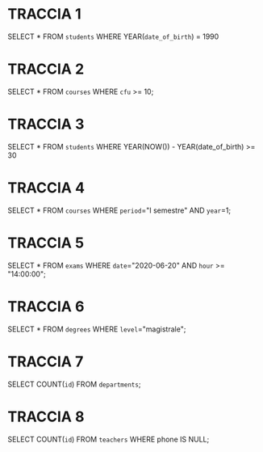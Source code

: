 # TRACCIA 1

SELECT \*
FROM `students`
WHERE YEAR(`date_of_birth`) = 1990

# TRACCIA 2

SELECT \*
FROM `courses`
WHERE `cfu` >= 10;

# TRACCIA 3

SELECT \*
FROM `students`
WHERE YEAR(NOW()) - YEAR(date_of_birth) >= 30

# TRACCIA 4

SELECT \*
FROM `courses`
WHERE `period`="I semestre" AND `year`=1;

# TRACCIA 5

SELECT \*
FROM `exams`
WHERE `date`="2020-06-20" AND `hour` >= "14:00:00";

# TRACCIA 6

SELECT \*
FROM `degrees`
WHERE `level`="magistrale";

# TRACCIA 7

SELECT COUNT(`id`)
FROM `departments`;

# TRACCIA 8

SELECT COUNT(`id`)
FROM `teachers`
WHERE phone IS NULL;
